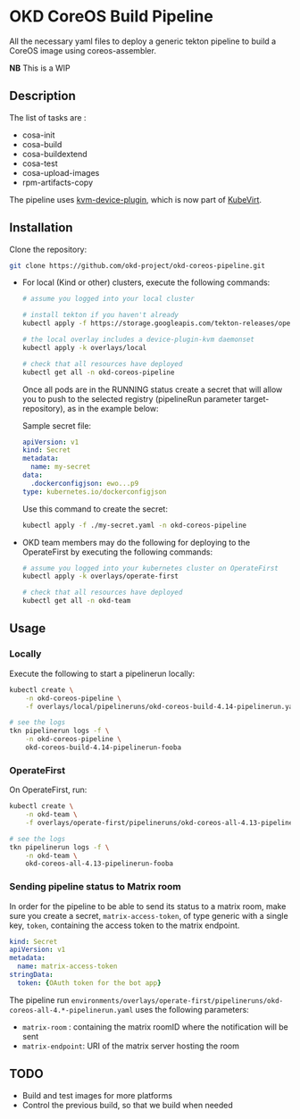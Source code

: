 # OKD CoreOS Build Pipeline

All the necessary yaml files to deploy a generic tekton pipeline to build a CoreOS image using coreos-assembler.

**NB** This is a WIP

## Description

The list of tasks are :
* cosa-init
* cosa-build
* cosa-buildextend
* cosa-test
* cosa-upload-images
* rpm-artifacts-copy

The pipeline uses [kvm-device-plugin](https://github.com/cgwalters/kvm-device-plugin),
which is now part of [KubeVirt](https://github.com/kubevirt).

## Installation

Clone the repository:

```bash
git clone https://github.com/okd-project/okd-coreos-pipeline.git
```

* For local (Kind or other) clusters, execute the following commands:
    ```bash
    # assume you logged into your local cluster

    # install tekton if you haven't already
    kubectl apply -f https://storage.googleapis.com/tekton-releases/operator/latest/release.yaml

    # the local overlay includes a device-plugin-kvm daemonset
    kubectl apply -k overlays/local

    # check that all resources have deployed
    kubectl get all -n okd-coreos-pipeline
    ```

    Once all pods are in the RUNNING status create a secret that will allow you to push to the selected
    registry (pipelineRun parameter target-repository), as in the example below:

    Sample secret file:

    ```yaml
    apiVersion: v1
    kind: Secret
    metadata:
      name: my-secret
    data:
      .dockerconfigjson: ewo...p9
    type: kubernetes.io/dockerconfigjson
    ```

    Use this command to create the secret:
    ```bash
    kubectl apply -f ./my-secret.yaml -n okd-coreos-pipeline
    ```


* OKD team members may do the following for deploying to the OperateFirst by executing the following commands:
    ```bash
    # assume you logged into your kubernetes cluster on OperateFirst
    kubectl apply -k overlays/operate-first

    # check that all resources have deployed
    kubectl get all -n okd-team
    ```

## Usage

### Locally

Execute the following to start a pipelinerun locally:

```bash
kubectl create \
    -n okd-coreos-pipeline \
    -f overlays/local/pipelineruns/okd-coreos-build-4.14-pipelinerun.yaml

# see the logs
tkn pipelinerun logs -f \
    -n okd-coreos-pipeline \
    okd-coreos-build-4.14-pipelinerun-fooba
```

### OperateFirst
On OperateFirst, run:
```bash
kubectl create \
    -n okd-team \
    -f overlays/operate-first/pipelineruns/okd-coreos-all-4.13-pipelinerun.yaml

# see the logs
tkn pipelinerun logs -f \
    -n okd-team \
    okd-coreos-all-4.13-pipelinerun-fooba
```

### Sending pipeline status to Matrix room

In order for the pipeline to be able to send its status to a matrix room, make sure you create a secret, `matrix-access-token`, of type generic with a single key, `token`, containing the access token to the matrix endpoint.

```yaml
kind: Secret
apiVersion: v1
metadata:
  name: matrix-access-token
stringData:
  token: {OAuth token for the bot app}
```

The pipeline run `environments/overlays/operate-first/pipelineruns/okd-coreos-all-4.*-pipelinerun.yaml` uses the following parameters:
* `matrix-room` : containing the matrix roomID where the notification will be sent
* `matrix-endpoint`: URI of the matrix server hosting the room

## TODO

* Build and test images for more platforms
* Control the previous build, so that we build when needed
